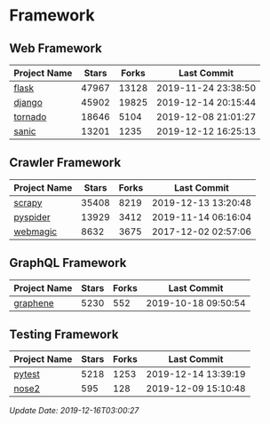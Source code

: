 # Framework

## Web Framework

| Project Name | Stars | Forks | Last Commit |
| ------------ | ----- | ----- | ----------- |
| [flask](https://github.com/pallets/flask) | 47967 | 13128 | 2019-11-24 23:38:50 |
| [django](https://github.com/django/django) | 45902 | 19825 | 2019-12-14 20:15:44 |
| [tornado](https://github.com/tornadoweb/tornado) | 18646 | 5104 | 2019-12-08 21:01:27 |
| [sanic](https://github.com/huge-success/sanic) | 13201 | 1235 | 2019-12-12 16:25:13 |

## Crawler Framework

| Project Name | Stars | Forks | Last Commit |
| ------------ | ----- | ----- | ----------- |
| [scrapy](https://github.com/scrapy/scrapy) | 35408 | 8219 | 2019-12-13 13:20:48 |
| [pyspider](https://github.com/binux/pyspider) | 13929 | 3412 | 2019-11-14 06:16:04 |
| [webmagic](https://github.com/code4craft/webmagic) | 8632 | 3675 | 2017-12-02 02:57:06 |

## GraphQL Framework

| Project Name | Stars | Forks | Last Commit |
| ------------ | ----- | ----- | ----------- |
| [graphene](https://github.com/graphql-python/graphene) | 5230 | 552 | 2019-10-18 09:50:54 |

## Testing Framework

| Project Name | Stars | Forks | Last Commit |
| ------------ | ----- | ----- | ----------- |
| [pytest](https://github.com/pytest-dev/pytest) | 5218 | 1253 | 2019-12-14 13:39:19 |
| [nose2](https://github.com/nose-devs/nose2) | 595 | 128 | 2019-12-09 15:10:48 |

*Update Date: 2019-12-16T03:00:27*